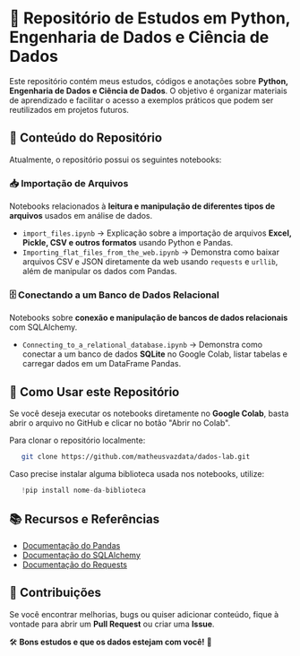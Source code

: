 # 📂 Repositório de Estudos em Python, Engenharia de Dados e Ciência de Dados

Este repositório contém meus estudos, códigos e anotações sobre **Python, Engenharia de Dados e Ciência de Dados**. O objetivo é organizar materiais de aprendizado e facilitar o acesso a exemplos práticos que podem ser reutilizados em projetos futuros.

## 📌 **Conteúdo do Repositório**
Atualmente, o repositório possui os seguintes notebooks:

### 📥 **Importação de Arquivos**
Notebooks relacionados à **leitura e manipulação de diferentes tipos de arquivos** usados em análise de dados.

- `import_files.ipynb` → Explicação sobre a importação de arquivos **Excel, Pickle, CSV e outros formatos** usando Python e Pandas.
- `Importing_flat_files_from_the_web.ipynb` → Demonstra como baixar arquivos CSV e JSON diretamente da web usando `requests` e `urllib`, além de manipular os dados com Pandas.

### 🗄️ **Conectando a um Banco de Dados Relacional**
Notebooks sobre **conexão e manipulação de bancos de dados relacionais** com SQLAlchemy.

- `Connecting_to_a_relational_database.ipynb` → Demonstra como conectar a um banco de dados **SQLite** no Google Colab, listar tabelas e carregar dados em um DataFrame Pandas.

## 🚀 **Como Usar este Repositório**
Se você deseja executar os notebooks diretamente no **Google Colab**, basta abrir o arquivo no GitHub e clicar no botão "Abrir no Colab".

Para clonar o repositório localmente:
```bash
   git clone https://github.com/matheusvazdata/dados-lab.git
```

Caso precise instalar alguma biblioteca usada nos notebooks, utilize:
```python
   !pip install nome-da-biblioteca
```

## 📚 **Recursos e Referências**
- [Documentação do Pandas](https://pandas.pydata.org/docs/)
- [Documentação do SQLAlchemy](https://docs.sqlalchemy.org/en/14/)
- [Documentação do Requests](https://docs.python-requests.org/en/latest/)

## 📢 **Contribuições**
Se você encontrar melhorias, bugs ou quiser adicionar conteúdo, fique à vontade para abrir um **Pull Request** ou criar uma **Issue**.

🛠 **Bons estudos e que os dados estejam com você!** 🚀
